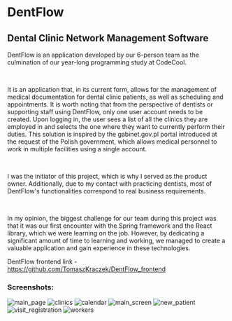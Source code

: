 # DentFlow 

## Dental Clinic Network Management Software <br/>


DentFlow is an application developed by our 6-person team as the culmination of our year-long programming study at CodeCool. 

<br/>

It is an application that, in its current form, allows for the management of medical documentation for dental clinic patients, as well as scheduling and appointments. It is worth noting that from the perspective of dentists or supporting staff using DentFlow, only one user account needs to be created. Upon logging in, the user sees a list of all the clinics they are employed in and selects the one where they want to currently perform their duties. This solution is inspired by the gabinet.gov.pl portal introduced at the request of the Polish government, which allows medical personnel to work in multiple facilities using a single account.

<br/>

I was the initiator of this project, which is why I served as the product owner. Additionally, due to my contact with practicing dentists, most of DentFlow's functionalities correspond to real business requirements.

<br/>

In my opinion, the biggest challenge for our team during this project was that it was our first encounter with the Spring framework and the React library, which we were learning on the job. However, by dedicating a significant amount of time to learning and working, we managed to create a valuable application and gain experience in these technologies.

DentFlow frontend link - https://github.com/TomaszKraczek/DentFlow_frontend

### Screenshots:

![main_page](https://github.com/TomaszKraczek/DentFlow_backend/assets/106514210/8c5975ea-2777-41e8-95f2-89d73a4e7c83)
![clinics](https://github.com/TomaszKraczek/DentFlow_backend/assets/106514210/aff31274-0956-4930-895a-e8e0b10aa36e)
![calendar](https://github.com/TomaszKraczek/DentFlow_backend/assets/106514210/46fdf593-3f2a-4ed5-ab71-ed9ca2ad38a4)
![main_screen](https://github.com/TomaszKraczek/DentFlow_backend/assets/106514210/6f13fd1a-836b-4ce0-b68d-0f3a9c2c3c3a)
![new_patient](https://github.com/TomaszKraczek/DentFlow_backend/assets/106514210/c10470bc-96c0-4749-a49d-661e3b1adba4)
![visit_registration](https://github.com/TomaszKraczek/DentFlow_backend/assets/106514210/99c3220f-75f9-4110-9152-ffaa9fbd1130)
![workers](https://github.com/TomaszKraczek/DentFlow_backend/assets/106514210/c1b5e5a2-ce86-4669-814f-ae2f3a0e1b51)
